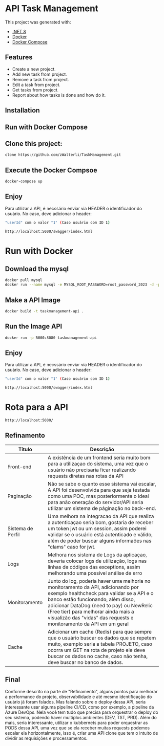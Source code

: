 # API Task Management

This project was generated with:

- [.NET 8](https://dotnet.microsoft.com/pt-br/download/dotnet/8.0)
- [Docker](https://www.docker.com/)
- [Docker Compose](https://docs.docker.com/compose/)

## Features

- Create a new project.
- Add new task from project.
- Remove a task from project.
- Edit a task from project.
- Get tasks from project.
- Report about how tasks is done and how do it.

## Installation

## Run with Docker Compose

## Clone this project:

```sh
clone https://github.com/zWalterli/TaskManagement.git
```

## Execute the Docker Compsoe

```sh
docker-compose up
```

## Enjoy

Para utilizar a API, é necssário enviar via HEADER o identificador do usuário.
No caso, deve adicionar o header:

```sh
"userId" com o valor "1" (Caso usuário com ID 1)
```
```sh
http://localhost:5000/swagger/index.html
```

# Run with Docker

## Download the mysql

```sh
docker pull mysql
docker run --name mysql -e MYSQL_ROOT_PASSWORD=root_password_2023 -d -p 3306:3306 mysql
```

## Make a API Image

```sh
docker build -t taskmanagement-api .
```

## Run the Image API

```sh
docker run -p 5000:8080 taskmanagement-api
```

## Enjoy

Para utilizar a API, é necssário enviar via HEADER o identificador do usuário.
No caso, deve adicionar o header:

```sh
"userId" com o valor "1" (Caso usuário com ID 1)
```

```sh
http://localhost:5000/swagger/index.html
```

# Rota para a API

```sh
http://localhost:5000/
```

## Refinamento

| Título            | Descrição                                                                                                                                                                                                                                                                                                                      |
| ----------------- | ------------------------------------------------------------------------------------------------------------------------------------------------------------------------------------------------------------------------------------------------------------------------------------------------------------------------------ |
| Front-end         | A existência de um frontend seria muito bom para a utilizaçao do sistema, uma vez que o usuário náo precisaria ficar realizando requests diretas nas rotas da API                                                                                                                                                              |
| Paginação         | Não se sabe o quanto esse sistema vai escalar, A API foi desenvolvida para que seja testada como uma POC, mas posteriormente o ideal para anão oneração do servidor/API seria utilizar um sistema de páginação no back-end.                                                                                                    |
| Sistema de Perfil | Uma melhora na integracao da API que realiza a autenticaçao seria bom, gostaria de receber um token jwt ou um session, assim poderei validar se o usuário está autenticado e válido, além de poder buscar alguns informaões nas "clams" caso for jwt.                                                                          |
| Logs              | Melhora nos sistema de Logs da aplicaçao, deveria colocar logs de utilização, logs nas linhas de códigos das exceptions, assim melhorando uma possível análise de erro                                                                                                                                                         |
| Monitoramento     | Junto do log, poderia haver uma melhoria no monitoramento da API, adicionando por exemplo healthcheck para validar se a API e o banco estão funcionando, além disso, adicionar DataDog (need to pay) ou NewRelic (Free tier) para melhorar ainda mais a visualizão das "vidas" das requests e monitoramento da API em um geral |
| Cache             | Adicionar um cache (Redis) para que sempre que o usuário buscar os dados que se repetem muito, exemplo seria a tabela PROJETO, caso ocorra um GET na rota de projeto ele deve buscar os dados no cache, caso não tenha, deve buscar no banco de dados.                                                                         |

## Final

Conforme descrito na parte de "Refinamento", alguns pontos para melhorar a performance do projeto, observabilidade e até mesmo identificação do usuário já foram falados.
Mas falando sobre o deploy dessa API, seria interessante usar alguma pipeline CI/CD, como por exemplo, a pipeline da Azure DevOps. Nela você tem tudo que precisa para orquestrar o deploy do seu sistema, podendo haver multiplos ambientes (DEV, TST, PRD). Além do mais, seria interessante, utilizar o kubbernets para poder orquestrar as PODS dessa API, uma vez que se ela receber muitas requests podemos escalar ela horizontalmente, isso é, criar uma API clone que tem o intuito de dividir as requisições e processamentos.
